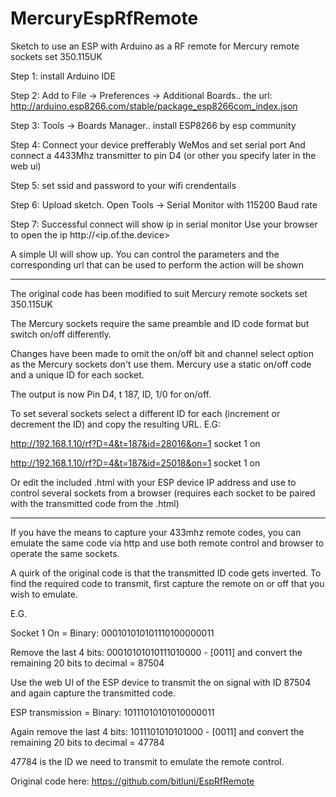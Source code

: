 # MercuryEspRfRemote
Sketch to use an ESP with Arduino as a RF remote for Mercury remote sockets set 350.115UK

Step 1:
install Arduino IDE

Step 2:
Add to File -> Preferences -> Additional Boards.. the url: http://arduino.esp8266.com/stable/package_esp8266com_index.json

Step 3:
Tools -> Boards Manager.. install ESP8266 by esp community

Step 4:
Connect your device prefferably WeMos and set serial port
And connect a 4433Mhz transmitter to pin D4 (or other you specify later in the web ui)

Step 5:
set ssid and password to your wifi crendentails

Step 6:
Upload sketch. Open Tools -> Serial Monitor with 115200 Baud rate

Step 7:
Successful connect will show ip in serial monitor
Use your browser to open the ip
http://<ip.of.the.device>

A simple UI will show up. You can control the parameters and the corresponding url that can be used to perform the action will be shown

--------------------------------------------------------------------------

The original code has been modified to suit Mercury remote sockets set 350.115UK

The Mercury sockets require the same preamble and ID code format but switch on/off differently.

Changes have been made to omit the on/off bit and channel select option as the Mercury sockets don't use them.
Mercury use a static on/off code and a unique ID for each socket.

The output is now Pin D4, t 187, ID, 1/0 for on/off.

To set several sockets select a different ID for each (increment or decrement the ID) and copy the resulting URL.
E.G: 

http://192.168.1.10/rf?D=4&t=187&id=28016&on=1 socket 1 on

http://192.168.1.10/rf?D=4&t=187&id=25018&on=1 socket 1 on

Or edit the included .html with your ESP device IP address and use to control several sockets from a browser 
(requires each socket to be paired with the transmitted code from the .html)

-----------------------------------------------------------------------------

If you have the means to capture your 433mhz remote codes, you can emulate the same code via http and use both remote control and browser to operate the same sockets.

A quirk of the original code is that the transmitted ID code gets inverted. To find the required code to transmit, first capture the remote on or off that you wish to emulate.

E.G.

Socket 1 On = Binary: 000101010101110100000011

Remove the last 4 bits: 00010101010111010000 - [0011] and convert the remaining 20 bits to decimal = 87504

Use the web UI of the ESP device to transmit the on signal with ID 87504 and again capture the transmitted code.

ESP transmission = Binary: 10111010101010000011

Again remove the last 4 bits: 1011101010101000 - [0011] and convert the remaining 20 bits to decimal = 47784

47784 is the ID we need to transmit to emulate the remote control.

Original code here: https://github.com/bitluni/EspRfRemote
